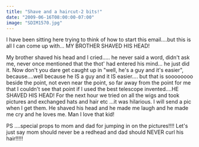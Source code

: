 ```yaml
---
title: "Shave and a haircut-2 bits!"
date: "2009-06-16T08:00:00-07:00"
image: "SDIM1570.jpg"
---
```


I have been sitting here trying to think of how to start this email....but this is all I can come up with...
MY BROTHER SHAVED HIS HEAD!

My brother shaved his head and I cried..... he never said a word, didn't ask me, never once mentioned that the thot' had entered his mind... he just did it. 
Now don't you dare get caught up in "well, he's a guy and it's easier", because....well because he IS a guy and it IS easier.... but that is soooooooo beside the point, not even near the point, so far away from the point for me that I couldn't see that point if I used the best telescope invented....HE SHAVED HIS HEAD!
For the next hour we tried on all the wigs and took pictures and exchanged hats and hair etc ...it was hilarious. I will send a pic when I get them. He shaved his head and he made me laugh and he made me cry and he loves me.
Man I love that kid!

PS ....special props to mom and dad for jumping in on the pictures!!!! Let's just say mom should never be a redhead and dad should NEVER curl his hair!!!!!